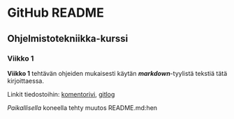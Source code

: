 # GitHub README

## Ohjelmistotekniikka-kurssi

### Viikko 1

**Viikko 1** tehtävän ohjeiden mukaisesti käytän **_markdown_**-tyylistä tekstiä tätä kirjoittaessa.

Linkit tiedostoihin: [komentorivi](https://github.com/Tartsi/ot-harjoitustyo/blob/master/laskarit/viikko1/komentorivi.txt), [gitlog](https://github.com/Tartsi/ot-harjoitustyo/blob/master/laskarit/viikko1/gitlog.txt)

*Paikallisella* koneella tehty muutos README.md:hen

